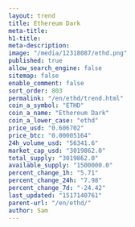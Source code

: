 ```yaml
---
layout: trend
title: Ethereum Dark
meta-title: 
h1-title: 
meta-description: 
image: "/media/12318087/ethd.png"
published: true
allow_search_engine: false
sitemap: false
enable_comment: false
sort_order: 803
permalink: "/en/ethd/trend.html"
coin_a_symbol: "ETHD"
coin_a_name: "Ethereum Dark"
coin_a_lower_case: "ethd"
price_usd: "0.606702"
price_btc: "0.00005164"
24h_volume_usd: "56341.6"
market_cap_usd: "3019862.0"
total_supply: "3019862.0"
available_supply: "1500000.0"
percent_change_1h: "5.71"
percent_change_24h: "7.98"
percent_change_7d: "-24.42"
last_updated: "1517140761"
parent-url: "/en/ethd/"
author: Sam
---
```


